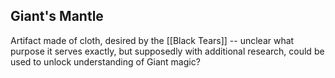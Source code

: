 ## Giant's Mantle
Artifact made of cloth, desired by the [[Black Tears]] -- unclear what purpose it serves exactly, but supposedly with additional research, could be used to unlock understanding of Giant magic?